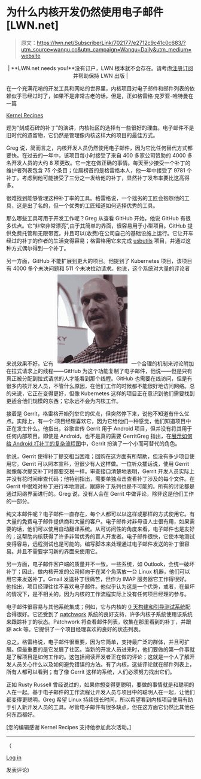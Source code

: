 # 为什么内核开发仍然使用电子邮件[LWN.net]

> 原文：<https://lwn.net/SubscriberLink/702177/e2712c9c41c0c683/?utm_source=wanqu.co&utm_campaign=Wanqu+Daily&utm_medium=website>

<center>

| **LWN.net needs you!**没有订户，LWN 根本就不会存在。请考虑[注册订阅](/subscribe/)并帮助保持 LWN 出版 |

</center>

在一个充满花哨的开发工具和网站的世界里，内核项目对电子邮件和邮件列表的依赖似乎已经过时了，如果不是非常古老的话。但是，正如格雷格·克罗亚-哈特曼在一篇

[Kernel Recipes](http://kernel-recipes.org/en/2016/)

题为“刻成石碑的补丁”的演讲，内核社区的选择有一些很好的理由。电子邮件不是旧时代的遗留物，它仍然是管理像内核这样大的项目的最佳方式。

Greg 说，简而言之，内核开发人员仍然使用电子邮件，因为它比任何替代方式都要快。在过去的一年中，该项目每小时接受了来自 400 多家公司赞助的 4000 多名开发人员的大约 8 项更改。它一定在做正确的事情。每天至少接受一个补丁的维护者列表包含 75 个条目；位居榜首的是格雷格本人，他一年中接受了 9781 个补丁。考虑到他可能接受了三分之一发给他的补丁，显然补丁发布率要比这高得多。

很难找到能够管理这种补丁率的工具。格雷格说，一个拙劣的工匠会抱怨他的工具，这是出了名的，但一个优秀的工匠知道如何选择优秀的工具。

那么哪些工具可用于开发工作呢？Greg 从查看 GitHub 开始，他说 GitHub 有很多优点。它“非常非常漂亮”,由于其简单的界面，很容易用于小型项目。GitHub 提供免费托管和无限带宽，并且可以(收费)在公司自己的基础设施上运行。它让开车经过的补丁的作者的生活变得容易；格雷格用它来完成 [usbutils](https://github.com/gregkh/usbutils) 项目，并通过这种方式偶尔得到一个补丁。

另一方面，GitHub 不能扩展到更大的项目。他提到了 Kubernetes 项目，该项目有 4000 多个未决问题和 511 个未决拉动请求。他说，这个系统对大量的评论者来说效果不好。它有 [![[Greg Kroah-Hartman]](img/795598afc503e816033d71aae9d42b9f.png "Greg Kroah-Hartman")](/Articles/702283/) 一个合理的机制来讨论附加在拉式请求上的线程——GitHub 为这个功能复制了电子邮件，他说——但是只有真正被分配到拉式请求的人才能看到那个线程。GitHub 也需要在线访问，但是有很多内核开发人员，不管什么原因，在他们工作的时候都不能很好地访问网络。总的来说，它正在变得更好，但像 Kubernetes 这样的项目正在意识到他们需要找到更适合他们规模的东西；它永远不会为内核工作。

接着是 Gerrit，格雷格开始列举它的优点，但突然停下来，说他不知道有什么优点。实际上，有一个:项目经理喜欢它，因为它给他们一种感觉，他们知道项目中正在发生什么。他指出，谷歌宣传 Gerrit 用于 Android 项目，但并没有将其用于任何内部项目。即使是 Android，也不是真的需要 GerritGreg 指出，在[展示如何给 Android 打补丁的复杂流程图](https://source.android.com/source/life-of-a-patch.html)中，Gerrit 扮演了一个小而可替代的角色。

他说，Gerrit 使得补丁提交相当困难；回购在这方面有所帮助，但没有多少项目使用它。Gerrit 可以照本宣科，但很少有人这样做。一位听众插话说，使用 Gerrit 就像每次提交补丁时都要交税一样。审查接口清楚地表明，Gerrit 开发人员实际上并没有花时间审查代码；他特别指出，需要单独点击查看补丁涉及的每个文件。在 Gerrit 中很难对补丁进行本地测试，跟踪补丁系列也是不可能的。所有的讨论都是通过网络界面进行的。Greg 说，没有人会在 Gerrit 中做评论，除非这是他们工作的一部分。

纯文本邮件呢？电子邮件一直存在，每个人都可以以这样或那样的方式使用它。有大量的免费电子邮件提供商和大量的客户。电子邮件对非母语人士很有用，如果需要的话，他们可以使用自动翻译系统。从可访问性的角度来看，电子邮件也是友好的；这帮助内核获得了许多非常优秀的盲人开发者。电子邮件很快，它使本地测试变得容易，远程测试也是可能的。编写脚本来处理通过电子邮件发送的补丁很容易。并且不需要学习新的界面来使用它。

另一方面，电子邮件客户端的质量并不一致。一些系统，如 Outlook，会统一破坏补丁；因此，做内核开发的公司倾向于在某个角落放一台 Linux 机器，他们可以用它来发送补丁。Gmail 发送补丁很痛苦，但作为 IMAP 服务器它工作得很好。他指出，项目经理往往不喜欢电子邮件。他似乎认为这是一个优势，或者，在最坏的情况下，是不相关的，因为内核的工作流程实际上没有任何项目经理的参与。

电子邮件很容易与其他系统集成；例如，它与内核的 [0 天构建和引导测试系统](https://01.org/lkp/documentation/0-day-test-service)配合得很好。它还受到了 [patchwork](http://jk.ozlabs.org/projects/patchwork/) 系统的良好支持，许多内核子系统使用该系统来跟踪补丁的状态。Patchwork 将查看邮件列表，收集在那里看到的补丁，并跟踪 ack 等。它提供了一个项目经理喜欢的良好的状态列表。

总之，格雷格说，电子邮件很重要，因为它简单，支持最广泛的群体，并且可扩展。但最重要的是它发展了社区。当新的开发人员进来时，他们要做的第一件事就是了解项目是如何工作的。这包括阅读开发者正在做的评论；这就是一个人了解开发人员关心什么以及如何避免错误的方法。有了内核，这些评论就在邮件列表上，所有人都可以看到；有了像 Gerrit 这样的系统，人们必须努力找出它们。

正如 Rusty Russell 曾经说过的，如果你想变得更聪明，要做的事情就是和聪明的人在一起。基于电子邮件的工作流程让开发人员与项目中的聪明人在一起，让他们都变得更聪明。Greg 希望 Linux 持续很长时间，所以希望看到内核项目使用有助于引入新开发人员的工具。尽管电子邮件有很多缺点，但在这方面它仍然比其他任何东西都好。

[您的编辑感谢 Kernel Recipes 支持他参加此次活动。]

* * *

（

[Log in](https://lwn.net/Login/?target=/Articles/702177/)

发表评论)